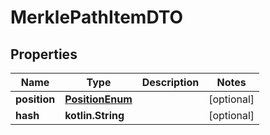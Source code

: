 
# MerklePathItemDTO

## Properties
Name | Type | Description | Notes
------------ | ------------- | ------------- | -------------
**position** | [**PositionEnum**](PositionEnum.md) |  |  [optional]
**hash** | **kotlin.String** |  |  [optional]




